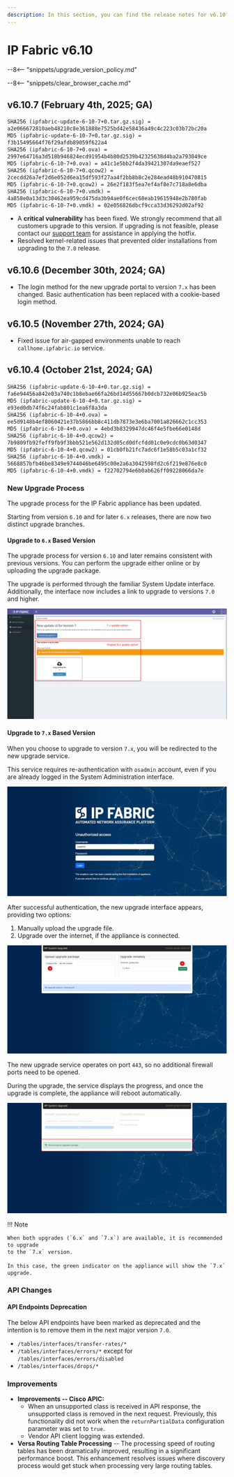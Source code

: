 ```yaml
---
description: In this section, you can find the release notes for v6.10 releases.
---
```


# IP Fabric v6.10

--8<-- "snippets/upgrade_version_policy.md"

--8<-- "snippets/clear_browser_cache.md"

## v6.10.7 (February 4th, 2025; GA)

```
SHA256 (ipfabric-update-6-10-7+0.tar.gz.sig) = a2e066672810aeb48210c8e361888e7525bd42e58436a49c4c223c03b72bc20a
MD5 (ipfabric-update-6-10-7+0.tar.gz.sig) = f3b15495664f76f29afdb89059f622a4
SHA256 (ipfabric-6-10-7+0.ova) = 2997e64716a3d518b946824ecd91954b4b80d2539b42325638d4ba2a793049ce
MD5 (ipfabric-6-10-7+0.ova) = a41c1e5bb2f4da39421307da9eaef527
SHA256 (ipfabric-6-10-7+0.qcow2) = 2cecdd26a7ef2d6e052d6ea15df593f27aa4f2bb8b8c2e284ead48b910470815
MD5 (ipfabric-6-10-7+0.qcow2) = 26e2f183f5ea7ef4af8e7c718a8e6dba
SHA256 (ipfabric-6-10-7+0.vmdk) = 4a858e0a13d3c30462ea959cd475da3b94ae0f6cec68eab19615948e2b780fab
MD5 (ipfabric-6-10-7+0.vmdk) = 02e056826dbcf9cca33d36292d02af92
```

- A **critical vulnerability** has been fixed. We strongly recommend that all customers upgrade to this version. If upgrading is not feasible, please contact our [support team](https://support.ipfabric.io) for assistance in applying the hotfix.
- Resolved kernel-related issues that prevented older installations from upgrading to the `7.0` release.

## v6.10.6 (December 30th, 2024; GA)

- The login method for the new upgrade portal to version `7.x` has been changed.
Basic authentication has been replaced with a cookie-based login method.

## v6.10.5 (November 27th, 2024; GA)

- Fixed issue for air-gapped environments unable to reach `callhome.ipfabric.io` service.

## v6.10.4 (October 21st, 2024; GA)

```
SHA256 (ipfabric-update-6-10-4+0.tar.gz.sig) = fa6e94456a842e03a740c1b8ebae66fa26bd14d55667b0dcb732e06b925eac5b
MD5 (ipfabric-update-6-10-4+0.tar.gz.sig) = e93ed0db74f6c24fab801c1ea6f8a3da
SHA256 (ipfabric-6-10-4+0.ova) = ee5d9148b4ef8060421e37b5866bb8c411db7873e3e6ba7001a826662c1cc353
MD5 (ipfabric-6-10-4+0.ova) = 4ebd3b8329947dc46f4e5fbe66e0148d
SHA256 (ipfabric-6-10-4+0.qcow2) = 7b9809fb92feff9fb9f3bbb521e562d132d05cd0dfcfdd01c0e9cdc0b63d0347
MD5 (ipfabric-6-10-4+0.qcow2) = 01cb0fb21fc7adc6f1e58b5c03a1cf32
SHA256 (ipfabric-6-10-4+0.vmdk) = 5668857bfb46be8349e9744046be6495c00e2a6a3042598fd2c6f219e876e8c0
MD5 (ipfabric-6-10-4+0.vmdk) = f22702794e6b0ab626ff09228066da7e
```

### New Upgrade Process

The upgrade process for the IP Fabric appliance has been updated.

Starting from version `6.10` and for later `6.x` releases, there are now two
distinct upgrade branches.

#### Upgrade to `6.x` Based Version

The upgrade process for version `6.10` and later remains consistent with
previous versions. You can perform the upgrade either online or by uploading the
upgrade package.

The upgrade is performed through the familiar System Update interface.
Additionally, the interface now includes a link to upgrade to versions `7.0` and
higher.

![Upgrade options](6.10_upgrade_options.png)

#### Upgrade to `7.x` Based Version

When you choose to upgrade to version `7.x`, you will be redirected to the new
upgrade service.

This service requires re-authentication with `osadmin` account, even if you are
already logged in the System Administration interface.

![Authentication for 7.x upgrades](6.10_authenticate_for_7x_upgrades.jpg)

After successful authentication, the new upgrade interface appears, providing
two options:

1. Manually upload the upgrade file.
2. Upgrade over the internet, if the appliance is connected.

![Steps to upgrade system to 7.x](6.10_upgrades_to_7x_steps.png)

The new upgrade service operates on port `443`, so no additional firewall ports
need to be opened.

During the upgrade, the service displays the progress, and once the upgrade is
complete, the appliance will reboot automatically.

![Progress bar of the upgrade](6.10_progress_bar_of_upgrade.png)

!!! Note

    When both upgrades (`6.x` and `7.x`) are available, it is recommended to upgrade
    to the `7.x` version.

    In this case, the green indicator on the appliance will show the `7.x`
    upgrade.

### API Changes

#### API Endpoints Deprecation

The below API endpoints have been marked as deprecated and the intention is to
remove them in the next major version `7.0`.

- `/tables/interfaces/transfer-rates/*`
- `/tables/interfaces/errors/*` except for `/tables/interfaces/errors/disabled`
- `/tables/interfaces/drops/*`

### Improvements

- **Improvements -- Cisco APIC:**
  - When an unsupported class is received in API response, the unsupported class
    is removed in the next request. Previously, this functionality did not work
    when the `returnPartialData` configuration parameter was set to `true`.
  - Vendor API client logging was extended.
- **Versa Routing Table Processing** -- The processing speed of routing tables
  has been dramatically improved, resulting in a significant performance boost.
  This enhancement resolves issues where discovery process would get stuck when
  processing very large routing tables.
